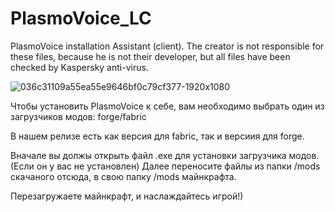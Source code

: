 # PlasmoVoice_LC
PlasmoVoice installation Assistant (client). The creator is not responsible for these files, because he is not their developer, but all files have been checked by Kaspersky anti-virus.

![036c31109a55ea55e9646bf0c79cf377-1920x1080](https://github.com/Zarlong/PlasmoVoice_LC/assets/79041818/5f4a9fe7-e6d6-4ad4-b384-002b2831a2d7)


Чтобы установить PlasmoVoice к себе, вам необходимо выбрать один из загрузчиков модов: forge/fabric

В нашем релизе есть как версия для fabric, так и версиия для forge.

Вначале вы должы открыть файл .exe для установки загрузчика модов. (Если он у вас не установлен)
Далее переносите файлы из папки /mods скачаного отсюда, в свою папку /mods майнкрафта.

Перезагружаете майнкрафт, и наслаждайтесь игрой!)
